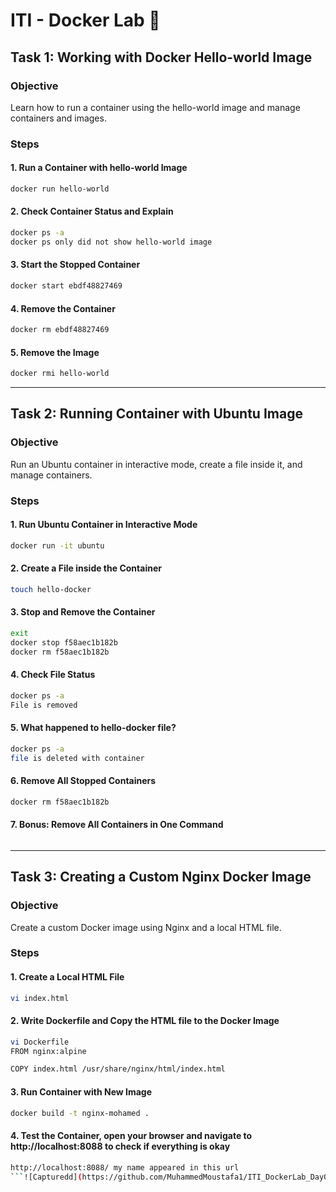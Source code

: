 # ITI - Docker Lab 🐋

## Task 1: Working with Docker Hello-world Image
### Objective
Learn how to run a container using the hello-world image and manage containers and images.

### Steps
#### 1. Run a Container with hello-world Image
```bash
docker run hello-world
```
#### 2. Check Container Status and Explain
```bash
docker ps -a
docker ps only did not show hello-world image
```
#### 3. Start the Stopped Container
```bash
docker start ebdf48827469 

```
#### 4. Remove the Container
```bash
docker rm ebdf48827469 
```
#### 5. Remove the Image
```bash
docker rmi hello-world
```
---

## Task 2: Running Container with Ubuntu Image
### Objective
Run an Ubuntu container in interactive mode, create a file inside it, and manage containers.

### Steps
#### 1. Run Ubuntu Container in Interactive Mode
```bash
docker run -it ubuntu

```
#### 2. Create a File inside the Container
```bash
touch hello-docker

```
#### 3. Stop and Remove the Container
```bash
exit
docker stop f58aec1b182b
docker rm f58aec1b182b
```
#### 4. Check File Status
```bash
docker ps -a
File is removed
```
#### 5. What happened to hello-docker file?
```bash
docker ps -a
file is deleted with container
```
#### 6. Remove All Stopped Containers
```bash
docker rm f58aec1b182b
```
#### 7. Bonus: Remove All Containers in One Command
```bash
```

---
## Task 3: Creating a Custom Nginx Docker Image
### Objective
Create a custom Docker image using Nginx and a local HTML file.

### Steps
#### 1. Create a Local HTML File
```bash
vi index.html
```
#### 2. Write Dockerfile and Copy the HTML file to the Docker Image
```bash
vi Dockerfile
FROM nginx:alpine

COPY index.html /usr/share/nginx/html/index.html
```
#### 3. Run Container with New Image
```bash
docker build -t nginx-mohamed .
```

#### 4. Test the Container, open your browser and navigate to http://localhost:8088 to check if everything is okay
```bash
http://localhost:8088/ my name appeared in this url
```![Capturedd](https://github.com/MuhammedMoustafa1/ITI_DockerLab_Day01/assets/156408067/cf6bbf3d-94e2-4053-8205-578409c18f59)


